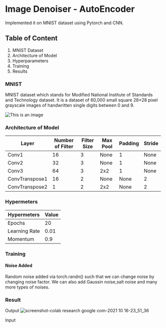 # Image Denoiser - AutoEncoder 
Implemented it on MNIST dataset using Pytorch and CNN.

## Table of Content
1. MNIST Dataset
2. Architecture of Model
3. Hyperparameters
4. Training
5. Results

### MNIST
MNIST dataset which stands for Modified National Institute of Standards and Technology dataset. It is a dataset of 60,000 small square 28×28 pixel grayscale images of handwritten single digits between 0 and 9. 

![This is an image](https://encrypted-tbn0.gstatic.com/images?q=tbn:ANd9GcQI3MtlwiEYvnWsRhIV1sWYa16YjBdYn1ICMeoe0vUw_GNeGZMjcC74WkXz1CdnOpMqb8k&usqp=CAU)

### Architecture of Model

|     Layer      | Number of Filter | Filter Size | Max Pool | Padding | Stride |
| -------------- | ---------------- | ----------- | -------- | ------- | ------ |
|     Conv1      |        16        |      3      |   None   |    1    |  None  |
|     Conv2      |        32        |      3      |   None   |    1    |  None  |
|     Conv3      |        64        |      3      |   2x2    |    1    |  None  |
| ConvTranspose1 |        16        |      2      |   None   |  None   |   2    |
| ConvTranspose2 |         1        |      2      |   2x2    |  None   |   2    |


### Hypermeters 

| Hypermeters   | Value |
| ------------- | ----- |
| Epochs        | 20    |
| Learning Rate | 0.01  |
| Momentum      | 0.9   |

### Training 
#### Noise Added
Random noise added via torch.randn() such that we can change noise by changing noise factor. We can also add Gaussin noise,salt noise and many more types of noises.

### Result 
Output               ![screenshot-colab research google com-2021 10 16-23_51_36](https://user-images.githubusercontent.com/88239463/137598249-e9737d34-8a03-4ea4-adf8-a96d9e540829.png)

Input
